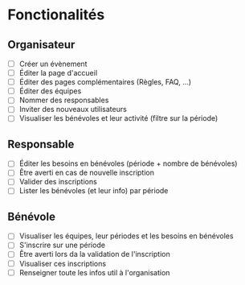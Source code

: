 # Fonctionalités

## Organisateur

- [ ] Créer un évènement
- [ ] Éditer la page d'accueil
- [ ] Éditer des pages complémentaires (Règles, FAQ, ...)
- [ ] Éditer des équipes
- [ ] Nommer des responsables
- [ ] Inviter des nouveaux utilisateurs
- [ ] Visualiser les bénévoles et leur activité (filtre sur la période)

## Responsable

- [ ] Éditer les besoins en bénévoles (période + nombre de bénévoles)
- [ ] Être averti en cas de nouvelle inscription
- [ ] Valider des inscriptions
- [ ] Lister les bénévoles (et leur info) par période

## Bénévole

- [ ] Visualiser les équipes, leur périodes et les besoins en bénévoles
- [ ] S'inscrire sur une période
- [ ] Être averti lors da la validation de l'inscription
- [ ] Visualiser ces inscriptions
- [ ] Renseigner toute les infos util à l'organisation
